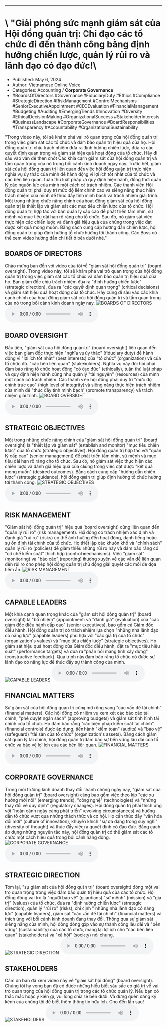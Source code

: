 
---

# \ "Giải phóng sức mạnh giám sát của Hội đồng quản trị: Chỉ đạo các tổ chức đi đến thành công bằng định hướng chiến lược, quản lý rủi ro và lãnh đạo có đạo đức!\

- Published: May 6, 2024
- Author: Vietnamese Online Voice
- Categories: Accounting / **Corporate Governance**
- #BoardsOfDirectors #Governance #FiduciaryDuty #Ethics #Compliance #StrategicDirection #RiskManagement #ControlMechanisms #SeniorExecutiveAppointment #CEOEvaluation #FinancialManagement #Budgeting #Auditing #EmergingTrends #Innovation #Diversity #EthicalDecisionMaking #OrganizationalSuccess #StakeholderInterests #BusinessLandscape #CorporateGovernance #BoardResponsibilities #Transparency #Accountability #OrganizationalSustainability

"Trong video này, tôi sẽ khám phá vai trò quan trọng của hội đồng quản trị trong việc giám sát các tổ chức và đảm bảo quản trị hiệu quả của họ. Hội đồng quản trị chịu trách nhiệm đưa ra định hướng chiến lược, đưa ra các quyết định quan trọng và giám sát hiệu quả hoạt động của tổ chức. Hãy đi sâu vào vấn đề then chốt Các khía cạnh giám sát của hội đồng quản trị và tầm quan trọng của nó trong bối cảnh kinh doanh ngày nay. Trước hết, giám sát của hội đồng quản trị liên quan đến việc hội đồng quản trị thực hiện nghĩa vụ ủy thác của mình để hành động vì lợi ích tốt nhất của tổ chức và các bên liên quan. tuân thủ luật pháp và quy định hiện hành, đồng thời quản lý các nguồn lực của mình một cách có trách nhiệm. Các thành viên Hội đồng quản trị phải duy trì mức độ liêm chính cao và siêng năng thực hiện trách nhiệm của mình để thúc đẩy tính minh bạch và trách nhiệm giải trình. Một trong những chức năng chính của hoạt động giám sát của hội đồng quản trị là thiết lập và giám sát các mục tiêu chiến lược của tổ chức. Hội đồng quản trị hợp tác với ban quản lý cấp cao để phát triển tầm nhìn, sứ mệnh và mục tiêu dài hạn rõ ràng cho tổ chức. Sau đó, nó giám sát việc thực hiện các chiến lược và đánh giá hiệu quả của chúng trong việc đạt được kết quả mong muốn. Bằng cách cung cấp hướng dẫn chiến lược, hội đồng quản trị giúp định hướng tổ chức hướng tới thành công. Các Boss có thể xem video hướng dẫn chi tiết ở bên dưới nhé."


## BOARDS OF DIRECTORS

Chào mừng bạn đến với video của tôi về "giám sát hội đồng quản trị" (board oversight). Trong video này, tôi sẽ khám phá vai trò quan trọng của hội đồng quản trị trong việc giám sát các tổ chức và đảm bảo quản trị hiệu quả của họ. Ban giám đốc chịu trách nhiệm đưa ra "định hướng chiến lược" (strategic direction), đưa ra "các quyết định quan trọng" (critical decisions) và giám sát hiệu quả hoạt động của tổ chức. Hãy cùng đi sâu vào các khía cạnh chính của hoạt động giám sát của hội đồng quản trị và tầm quan trọng của nó trong bối cảnh kinh doanh ngày nay.
![BOARDS OF DIRECTORS](https://http-archiver-apis-production-80.schnworks.com/storage/images/transitions/2024-05-04/transition-6506524568-Montserrat-Medium-512DA8.jpg)
<audio controls>
    <source src="https://http-archiver-apis-production-80.schnworks.com/storage/storage/audio/file-3534987741.mp3" type="audio/mpeg">
</audio>



## BOARD OVERSIGHT

Đầu tiên, "giám sát của hội đồng quản trị" (board oversight) liên quan đến việc ban giám đốc thực hiện "nghĩa vụ ủy thác" (fiduciary duty) để hành động vì "lợi ích tốt nhất" (best interests) của "tổ chức" (organization) và của tổ chức đó. "các bên liên quan" (stakeholders). Nghĩa vụ này đòi hỏi phải đảm bảo rằng tổ chức hoạt động "có đạo đức" (ethically), tuân thủ luật pháp và quy định hiện hành cũng như quản lý "tài nguyên" (resources) của mình một cách có trách nhiệm. Các thành viên hội đồng phải duy trì "mức độ chính trực cao" (high level of integrity) và siêng năng thực hiện trách nhiệm của mình để "thúc đẩy tính minh bạch" (promote transparency) và trách nhiệm giải trình.
![BOARD OVERSIGHT](https://http-archiver-apis-production-80.schnworks.com/storage/images/transitions/2024-05-04/transition-4446970868-Montserrat-Medium-9C27B0.jpg)
<audio controls>
    <source src="https://http-archiver-apis-production-80.schnworks.com/storage/storage/audio/file-4395252380.mp3" type="audio/mpeg">
</audio>



## STRATEGIC OBJECTIVES

Một trong những chức năng chính của "giám sát hội đồng quản trị" (board oversight) là "thiết lập và giám sát" (establish and monitor) "mục tiêu chiến lược" của tổ chức (strategic objectives). Hội đồng quản trị hợp tác với "quản lý cấp cao" (senior management) để phát triển tầm nhìn, sứ mệnh và mục tiêu dài hạn rõ ràng cho tổ chức. Sau đó, nó giám sát việc thực hiện các chiến lược và đánh giá hiệu quả của chúng trong việc đạt được "kết quả mong muốn" (desired outcomes). Bằng cách cung cấp "hướng dẫn chiến lược" (strategic guidance), hội đồng quản trị giúp định hướng tổ chức hướng tới thành công.
![STRATEGIC OBJECTIVES](https://http-archiver-apis-production-80.schnworks.com/storage/images/transitions/2024-05-04/transition-9331637820-Montserrat-Medium-880E4F.jpg)
<audio controls>
    <source src="https://http-archiver-apis-production-80.schnworks.com/storage/storage/audio/file-6999888462.mp3" type="audio/mpeg">
</audio>



## RISK MANAGEMENT

"Giám sát hội đồng quản trị" hiệu quả (board oversight) cũng liên quan đến "quản lý rủi ro" (risk management). Hội đồng có trách nhiệm xác định và đánh giá "rủi ro" (risks) có thể ảnh hưởng đến hoạt động, danh tiếng hoặc sự ổn định tài chính của tổ chức. Họ thiết lập các khuôn khổ và "chính sách" quản lý rủi ro (policies) để giảm thiểu những rủi ro này và đảm bảo rằng có "cơ chế kiểm soát" thích hợp (control mechanisms). Việc "giám sát" (monitoring) và "báo cáo" (reporting) thường xuyên về các vấn đề liên quan đến rủi ro cho phép hội đồng quản trị chủ động giải quyết các mối đe dọa tiềm ẩn.
![RISK MANAGEMENT](https://http-archiver-apis-production-80.schnworks.com/storage/images/transitions/2024-05-04/transition-65966097613-Montserrat-Thin-004895.jpg)
<audio controls>
    <source src="https://http-archiver-apis-production-80.schnworks.com/storage/storage/audio/file-38852377095.mp3" type="audio/mpeg">
</audio>



## CAPABLE LEADERS

Một khía cạnh quan trọng khác của "giám sát hội đồng quản trị" (board oversight) là "bổ nhiệm" (appointment) và "đánh giá" (evaluation) của "các giám đốc điều hành cấp cao" (senior executives), bao gồm cả Giám đốc điều hành. Hội đồng quản trị có trách nhiệm lựa chọn "những nhà lãnh đạo có năng lực" (capable leaders) phù hợp với "các giá trị của tổ chức" (organization's values) và "mục tiêu chiến lược" (strategic objectives). Họ giám sát hiệu quả hoạt động của Giám đốc điều hành, đặt ra "mục tiêu hiệu suất" (performance targets) và đưa ra "phản hồi mang tính xây dựng" (constructive feedback). Quá trình này đảm bảo rằng tổ chức có được sự lãnh đạo có năng lực để thúc đẩy sự thành công của mình.
![CAPABLE LEADERS](https://http-archiver-apis-production-80.schnworks.com/storage/images/transitions/2024-05-04/transition--29586105749-Montserrat-Black-1A237E.jpg)
<audio controls>
    <source src="https://http-archiver-apis-production-80.schnworks.com/storage/storage/audio/file-1481336938.mp3" type="audio/mpeg">
</audio>



## FINANCIAL MATTERS

Sự giám sát của hội đồng quản trị cũng mở rộng sang "các vấn đề tài chính" (financial matters). Các hội đồng có nhiệm vụ xem xét các báo cáo tài chính, "phê duyệt ngân sách" (approving budgets) và giám sát tình hình tài chính của tổ chức. Họ đảm bảo rằng "các biện pháp kiểm soát tài chính" (financial controls) được áp dụng, tiến hành "kiểm toán" (audits) và "bảo vệ" (safeguard) "tài sản của tổ chức" (organization's assets). Bằng cách giám sát quản lý tài chính, hội đồng quản trị đảm bảo sự bền vững lâu dài của tổ chức và bảo vệ lợi ích của các bên liên quan.
![FINANCIAL MATTERS](https://http-archiver-apis-production-80.schnworks.com/storage/images/transitions/2024-05-04/transition-7472717206-Montserrat-Regular-303F9F.jpg)
<audio controls>
    <source src="https://http-archiver-apis-production-80.schnworks.com/storage/storage/audio/file-19166817037.mp3" type="audio/mpeg">
</audio>



## CORPORATE GOVERNANCE

Trong môi trường kinh doanh thay đổi nhanh chóng ngày nay, "giám sát của hội đồng quản trị" (board oversight) cũng bao gồm việc theo kịp "các xu hướng mới nổi" (emerging trends), "công nghệ" (technologies) và "những thay đổi về quy định" (regulatory changes). Hội đồng quản trị phải thích ứng với "hoàn cảnh ngày càng phát triển" (evolving circumstances) và hướng dẫn tổ chức vượt qua những thách thức và cơ hội. Họ cần thúc đẩy "văn hóa đổi mới" (culture of innovation), khuyến khích "sự đa dạng trong suy nghĩ" (diversity of thought) và thúc đẩy việc ra quyết định có đạo đức. Bằng cách áp dụng những nguyên tắc này, hội đồng quản trị có thể giám sát các tổ chức một cách hiệu quả trong bối cảnh năng động.
![CORPORATE GOVERNANCE](https://http-archiver-apis-production-80.schnworks.com/storage/images/transitions/2024-05-04/transition--15333005631-Montserrat-Black-673AB7.jpg)
<audio controls>
    <source src="https://http-archiver-apis-production-80.schnworks.com/storage/storage/audio/file-26509543908.mp3" type="audio/mpeg">
</audio>



## STRATEGIC DIRECTION

Tóm lại, "sự giám sát của hội đồng quản trị" (board oversight) đóng một vai trò quan trọng trong việc đảm bảo quản trị hiệu quả của các tổ chức. Hội đồng đóng vai trò là "người bảo vệ" (guardians) "sứ mệnh" (mission) và "giá trị" (values) của tổ chức, đưa ra "định hướng chiến lược" (strategic direction), quản lý "rủi ro" (risks), chỉ định " những nhà lãnh đạo có năng lực" (capable leaders), giám sát "các vấn đề tài chính" (financial matters) và thích ứng với bối cảnh kinh doanh đang thay đổi. Thông qua sự giám sát siêng năng của mình, hội đồng đóng góp vào sự thành công lâu dài và "bền vững" (sustainability) của các tổ chức, mang lại lợi ích cho "các bên liên quan" (stakeholders) và "xã hội" (society) nói chung.
![STRATEGIC DIRECTION](https://http-archiver-apis-production-80.schnworks.com/storage/images/transitions/2024-05-04/transition--33903640061-Montserrat-Thin-303F9F.jpg)
<audio controls>
    <source src="https://http-archiver-apis-production-80.schnworks.com/storage/storage/audio/file-52186006165.mp3" type="audio/mpeg">
</audio>



## STAKEHOLDERS

Cảm ơn bạn đã xem video này về "giám sát hội đồng" (board oversight). Chúng tôi hy vọng bạn đã có được những hiểu biết sâu sắc có giá trị về vai trò quan trọng của hội đồng quản trị trong các tổ chức quản lý. Nếu bạn có thắc mắc hoặc ý kiến ​​gì, vui lòng chia sẻ bên dưới. Và đừng quên đăng ký kênh của chúng tôi để biết thêm thông tin hữu ích. Cho đến lần sau!
![STAKEHOLDERS](https://http-archiver-apis-production-80.schnworks.com/storage/images/transitions/2024-05-04/transition--23511223117-Montserrat-Black-673AB7.jpg)
<audio controls>
    <source src="https://http-archiver-apis-production-80.schnworks.com/storage/storage/audio/file-36971995340.mp3" type="audio/mpeg">
</audio>


